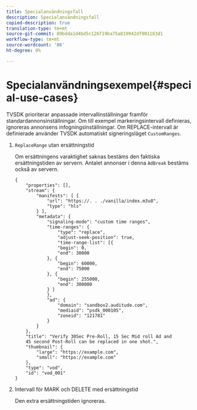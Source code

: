 ```yaml
---
title: Specialanvändningsfall
description: Specialanvändningsfall
copied-description: true
translation-type: tm+mt
source-git-commit: 89bdda1d4bd5c126f19ba75a819942df901183d1
workflow-type: tm+mt
source-wordcount: '86'
ht-degree: 0%

---
```



# Specialanvändningsexempel{#special-use-cases}

TVSDK prioriterar anpassade intervallinställningar framför standardannonsinställningar. Om till exempel markeringsintervall definieras, ignoreras annonsens infogningsinställningar. Om REPLACE-intervall är definierade använder TVSDK automatiskt signeringsläget `CustomRanges`.

1. `ReplaceRange` utan ersättningstid

   Om ersättningens varaktighet saknas bestäms den faktiska ersättningstiden av servern. Antalet annonser i denna `AdBreak` bestäms också av servern.

   ```
   {
       "properties": [],
       "stream": {
           "manifests": [ {
               "url": "https://. . ./vanilla/index.m3u8",
               "type": "hls"
           } ],
           "metadata": {
               "signaling-mode": "custom time ranges",
               "time-ranges": {
                   "type": "replace",
                   "adjust-seek-position": true,
                   "time-range-list": [{
                   "begin": 0,
                   "end": 30000
               }, {
                   "begin": 60000,
                   "end": 75000
               }, {
                   "begin": 255000,
                   "end": 300000
               } ]
               },
               "ad": {             
                   "domain": "sandbox2.auditude.com",
                   "mediaid": "psdk_000105",
                   "zoneid": "121781"
               }     
           }
       },
       "title": "Verify 30Sec Pre-Roll, 15 Sec Mid roll Ad and 
       45 second Post-Roll can be replaced in one shot.",
       "thumbnail": {
           "large": "https://example.com",
           "small": "https://example.com"
       },
       "type": "vod",
       "id": "vod_001"
   }
   ```

1. Intervall för MARK och DELETE med ersättningstid

   Den extra ersättningstiden ignoreras.
